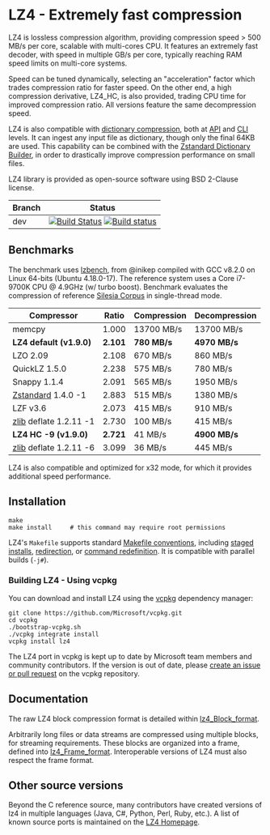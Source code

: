 LZ4 - Extremely fast compression
================================

LZ4 is lossless compression algorithm, providing compression speed > 500 MB/s per core, scalable with multi-cores CPU.
It features an extremely fast decoder, with speed in multiple GB/s per core, typically reaching RAM speed limits on
multi-core systems.

Speed can be tuned dynamically, selecting an "acceleration" factor which trades compression ratio for faster speed. On
the other end, a high compression derivative, LZ4_HC, is also provided, trading CPU time for improved compression ratio.
All versions feature the same decompression speed.

LZ4 is also compatible
with [dictionary compression](https://github.com/facebook/zstd#the-case-for-small-data-compression), both
at [API](https://github.com/lz4/lz4/blob/v1.8.3/lib/lz4frame.h#L481)
and [CLI](https://github.com/lz4/lz4/blob/v1.8.3/programs/lz4.1.md#operation-modifiers) levels. It can ingest any input
file as dictionary, though only the final 64KB are used. This capability can be combined with
the [Zstandard Dictionary Builder](https://github.com/facebook/zstd/blob/v1.3.5/programs/zstd.1.md#dictionary-builder),
in order to drastically improve compression performance on small files.

LZ4 library is provided as open-source software using BSD 2-Clause license.

|Branch      |Status   |
|------------|---------|
|dev         | [![Build Status][travisDevBadge]][travisLink]    [![Build status][AppveyorDevBadge]][AppveyorLink]                                         |

[travisDevBadge]: https://travis-ci.org/lz4/lz4.svg?branch=dev "Continuous Integration test suite"

[travisLink]: https://travis-ci.org/lz4/lz4

[AppveyorDevBadge]: https://ci.appveyor.com/api/projects/status/github/lz4/lz4?branch=dev&svg=true "Windows test suite"

[AppveyorLink]: https://ci.appveyor.com/project/YannCollet/lz4-1lndh


Benchmarks
-------------------------

The benchmark uses [lzbench], from @inikep compiled with GCC v8.2.0 on Linux 64-bits (Ubuntu 4.18.0-17). The reference
system uses a Core i7-9700K CPU @ 4.9GHz (w/ turbo boost). Benchmark evaluates the compression of
reference [Silesia Corpus]
in single-thread mode.

[lzbench]: https://github.com/inikep/lzbench

[Silesia Corpus]: http://sun.aei.polsl.pl/~sdeor/index.php?page=silesia

|  Compressor             | Ratio   | Compression | Decompression |
|  ----------             | -----   | ----------- | ------------- |
|  memcpy                 |  1.000  | 13700 MB/s  |  13700 MB/s   |
|**LZ4 default (v1.9.0)** |**2.101**| **780 MB/s**| **4970 MB/s** |
|  LZO 2.09               |  2.108  |   670 MB/s  |    860 MB/s   |
|  QuickLZ 1.5.0          |  2.238  |   575 MB/s  |    780 MB/s   |
|  Snappy 1.1.4           |  2.091  |   565 MB/s  |   1950 MB/s   |
| [Zstandard] 1.4.0 -1    |  2.883  |   515 MB/s  |   1380 MB/s   |
|  LZF v3.6               |  2.073  |   415 MB/s  |    910 MB/s   |
| [zlib] deflate 1.2.11 -1|  2.730  |   100 MB/s  |    415 MB/s   |
|**LZ4 HC -9 (v1.9.0)**   |**2.721**|    41 MB/s  | **4900 MB/s** |
| [zlib] deflate 1.2.11 -6|  3.099  |    36 MB/s  |    445 MB/s   |

[zlib]: http://www.zlib.net/

[Zstandard]: http://www.zstd.net/

LZ4 is also compatible and optimized for x32 mode, for which it provides additional speed performance.


Installation
-------------------------

```
make
make install     # this command may require root permissions
```

LZ4's `Makefile` supports standard [Makefile conventions], including [staged installs], [redirection],
or [command redefinition]. It is compatible with parallel builds (`-j#`).

[Makefile conventions]: https://www.gnu.org/prep/standards/html_node/Makefile-Conventions.html

[staged installs]: https://www.gnu.org/prep/standards/html_node/DESTDIR.html

[redirection]: https://www.gnu.org/prep/standards/html_node/Directory-Variables.html

[command redefinition]: https://www.gnu.org/prep/standards/html_node/Utilities-in-Makefiles.html

### Building LZ4 - Using vcpkg

You can download and install LZ4 using the [vcpkg](https://github.com/Microsoft/vcpkg) dependency manager:

    git clone https://github.com/Microsoft/vcpkg.git
    cd vcpkg
    ./bootstrap-vcpkg.sh
    ./vcpkg integrate install
    vcpkg install lz4

The LZ4 port in vcpkg is kept up to date by Microsoft team members and community contributors. If the version is out of
date, please [create an issue or pull request](https://github.com/Microsoft/vcpkg) on the vcpkg repository.

Documentation
-------------------------

The raw LZ4 block compression format is detailed within [lz4_Block_format].

Arbitrarily long files or data streams are compressed using multiple blocks, for streaming requirements. These blocks
are organized into a frame, defined into [lz4_Frame_format]. Interoperable versions of LZ4 must also respect the frame
format.

[lz4_Block_format]: doc/lz4_Block_format.md

[lz4_Frame_format]: doc/lz4_Frame_format.md


Other source versions
-------------------------

Beyond the C reference source, many contributors have created versions of lz4 in multiple languages
(Java, C#, Python, Perl, Ruby, etc.). A list of known source ports is maintained on the [LZ4 Homepage].

[LZ4 Homepage]: http://www.lz4.org
